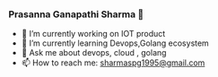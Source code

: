 ### Prasanna Ganapathi Sharma 👋

- 🔭 I’m currently working on IOT product
- 🌱 I’m currently learning Devops,Golang ecosystem 
- 💬 Ask me about devops, cloud , golang
- 📫 How to reach me: sharmaspg1995@gmail.com

